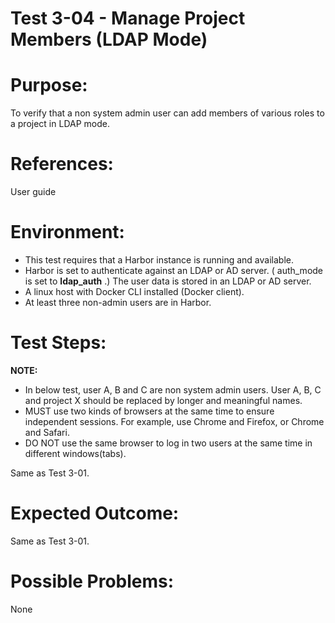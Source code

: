 Test 3-04 - Manage Project Members (LDAP Mode)
=======

# Purpose:

To verify that a non system admin user can add members of various roles to a project in LDAP mode.

# References:
User guide

# Environment:
* This test requires that a Harbor instance is running and available.
* Harbor is set to authenticate against an LDAP or AD server. ( auth_mode is set to **ldap_auth** .) The user data is stored in an LDAP or AD server.
* A linux host with Docker CLI installed (Docker client).
* At least three non-admin users are in Harbor. 

# Test Steps:

**NOTE:**  
* In below test, user A, B and C are non system admin users. User A, B, C and project X should be replaced by longer and meaningful names.
* MUST use two kinds of browsers at the same time to ensure independent sessions. For example, use Chrome and Firefox, or Chrome and Safari. 
* DO NOT use the same browser to log in two users at the same time in different windows(tabs).

Same as Test 3-01.

# Expected Outcome:

Same as Test 3-01.

# Possible Problems:
None